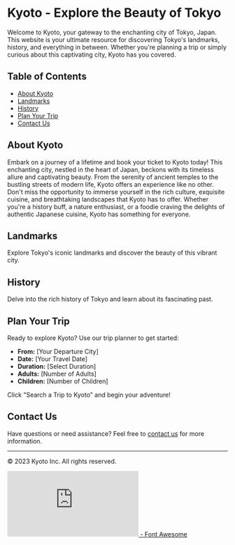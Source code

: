 # Kyoto - Explore the Beauty of Tokyo

Welcome to Kyoto, your gateway to the enchanting city of Tokyo, Japan. This website is your ultimate resource for discovering Tokyo's landmarks, history, and everything in between. Whether you're planning a trip or simply curious about this captivating city, Kyoto has you covered.

## Table of Contents

- [About Kyoto](#about-kyoto)
- [Landmarks](#landmarks)
- [History](#history)
- [Plan Your Trip](#plan-your-trip)
- [Contact Us](#contact-us)

## About Kyoto

Embark on a journey of a lifetime and book your ticket to Kyoto today! This enchanting city, nestled in the heart of Japan, beckons with its timeless allure and captivating beauty. From the serenity of ancient temples to the bustling streets of modern life, Kyoto offers an experience like no other. Don't miss the opportunity to immerse yourself in the rich culture, exquisite cuisine, and breathtaking landscapes that Kyoto has to offer. Whether you're a history buff, a nature enthusiast, or a foodie craving the delights of authentic Japanese cuisine, Kyoto has something for everyone.

## Landmarks

Explore Tokyo's iconic landmarks and discover the beauty of this vibrant city.

## History

Delve into the rich history of Tokyo and learn about its fascinating past.

## Plan Your Trip

Ready to explore Kyoto? Use our trip planner to get started:
- **From:** [Your Departure City]
- **Date:** [Your Travel Date]
- **Duration:** [Select Duration]
- **Adults:** [Number of Adults]
- **Children:** [Number of Children]

Click "Search a Trip to Kyoto" and begin your adventure!

## Contact Us

Have questions or need assistance? Feel free to [contact us](./contact.html) for more information.

---

&copy; 2023 Kyoto Inc. All rights reserved.

[![FontAwesome](https://kit.fontawesome.com/32dcd0ccfb.js) - Font Awesome](https://fontawesome.com/)
